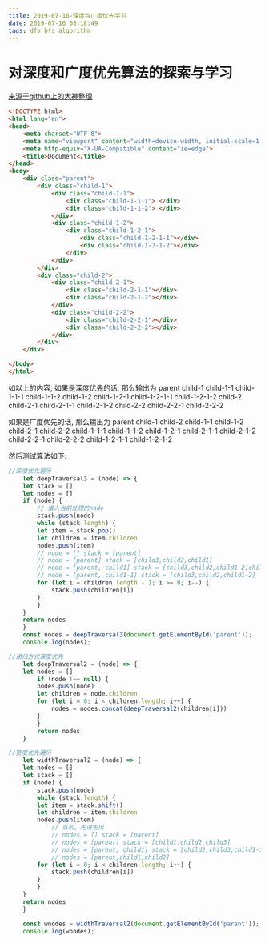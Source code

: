 ```yaml
---
title: 2019-07-16-深度与广度优先学习
date: 2019-07-16 08:18:49
tags: dfs bfs algorithm
---
```


# 对深度和广度优先算法的探索与学习
[来源于github上的大神整理](https://github.com/Advanced-Frontend/Daily-Interview-Question/issues/9)

```html
<!DOCTYPE html>
<html lang="en">
<head>
    <meta charset="UTF-8">
    <meta name="viewport" content="width=device-width, initial-scale=1.0">
    <meta http-equiv="X-UA-Compatible" content="ie=edge">
    <title>Document</title>
</head>
<body>
    <div class="parent">
        <div class="child-1">
            <div class="child-1-1">
                <div class="child-1-1-1"> </div>
                <div class="child-1-1-2"> </div>
            </div>
            <div class="child-1-2">
                <div class="child-1-2-1">
                    <div class="child-1-2-1-1"></div>
                    <div class="child-1-2-1-2"></div>
                </div>
            </div>
        </div>
        <div class="child-2">
            <div class="child-2-1">
                <div class="child-2-1-1"></div>
                <div class="child-2-1-2"></div>
            </div>
            <div class="child-2-2">
                <div class="child-2-2-1"></div>
                <div class="child-2-2-2"></div>
            </div>
        </div>
    </div>

</body>
</html>
```

如以上的内容, 如果是深度优先的话, 那么输出为
parent
child-1
child-1-1
child-1-1-1
child-1-1-2
child-1-2
child-1-2-1
child-1-2-1-1
child-1-2-1-2
child-2
child-2-1
child-2-1-1
child-2-1-2
child-2-2
child-2-2-1
child-2-2-2

如果是广度优先的话, 那么输出为
parent
child-1
child-2
child-1-1
child-1-2
child-2-1
child-2-2
child-1-1-1
child-1-1-2
child-1-2-1
child-2-1-1
child-2-1-2
child-2-2-1
child-2-2-2
child-1-2-1-1
child-1-2-1-2

然后测试算法如下:

```js
//深度优先遍历
    let deepTraversal3 = (node) => {
    let stack = []
    let nodes = []
    if (node) {
        // 推入当前处理的node
        stack.push(node)
        while (stack.length) {
        let item = stack.pop()
        let children = item.children
        nodes.push(item)
        // node = [] stack = [parent]
        // node = [parent] stack = [child3,child2,child1]
        // node = [parent, child1] stack = [child3,child2,child1-2,child1-1]
        // node = [parent, child1-1] stack = [child3,child2,child1-2]
        for (let i = children.length - 1; i >= 0; i--) {
            stack.push(children[i])
        }
        }
    }
    return nodes
    }
    const nodes = deepTraversal3(document.getElementById('parent'));
    console.log(nodes);

//递归方式深度优先
    let deepTraversal2 = (node) => {
    let nodes = []
        if (node !== null) {
        nodes.push(node)
        let children = node.children
        for (let i = 0; i < children.length; i++) {
            nodes = nodes.concat(deepTraversal2(children[i]))
        }
        }
        return nodes
    }

//宽度优先遍历
    let widthTraversal2 = (node) => {
    let nodes = []
    let stack = []
    if (node) {
        stack.push(node)
        while (stack.length) {
        let item = stack.shift()
        let children = item.children
        nodes.push(item)
            // 队列，先进先出
            // nodes = [] stack = [parent]
            // nodes = [parent] stack = [child1,child2,child3]
            // nodes = [parent, child1] stack = [child2,child3,child1-1,child1-2]
            // nodes = [parent,child1,child2]
        for (let i = 0; i < children.length; i++) {
            stack.push(children[i])
        }
        }
    }
    return nodes
    }

    const wnodes = widthTraversal2(document.getElementById('parent'));
    console.log(wnodes);
```